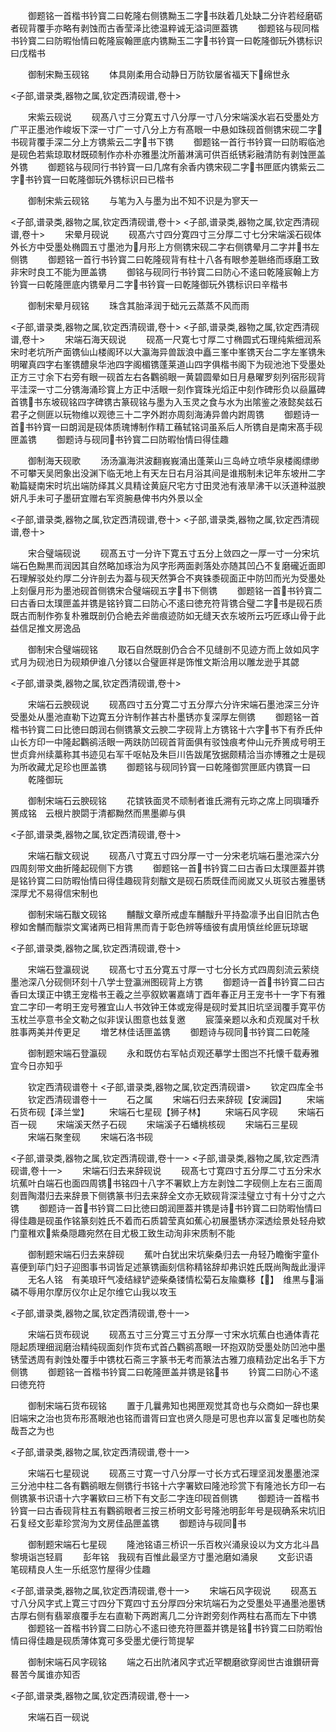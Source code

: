 <!-- { "loadSidebar": true } -->
　　御题铭一首楷书钤寳二曰乾隆右侧镌黝玉二字书趺着几处缺二分许若经磨砺者砚背覆手亦略有剥蚀而古香莹泽比徳温粹诚无溢词匣葢镌
　　御题铭与砚同楷书钤寳二曰防暇怡情曰乾隆宸翰匣底内镌黝玉二字书钤寳一曰乾隆御玩外镌标识曰戊楷书

　　御制宋黝玉砚铭
　　体具刚柔用合动静日万防钦屡省福天下绵世永

<子部,谱录类,器物之属,钦定西清砚谱,卷十>

　　宋紫云砚说
　　砚髙八寸三分寛五寸八分厚一寸八分宋端溪水岩石受墨处方广平正墨池作峻坂下深一寸广一寸八分上方有髙眼一中悬如珠砚首侧镌宋砚二字书砚背覆手深二分上方镌紫云二字书下镌
　　御题铭一首行书钤寳一曰防暇临池是砚色若紫琼取材既硕制作亦朴亦雅墨沈所蓄淋漓可供百纸锈彩融清防有剥蚀匣盖外镌
　　御题铭与砚同行书钤寳一曰几席有余香内镌宋砚二字书匣厎内镌紫云二字书钤寳一曰乾隆御玩外镌标识曰已楷书

　　御制宋紫云砚铭
　　与笔为入与墨为出不知不识是为寥天一

<子部,谱录类,器物之属,钦定西清砚谱,卷十>
<子部,谱录类,器物之属,钦定西清砚谱,卷十>
　　宋晕月砚说
　　砚髙六寸四分寛四寸三分厚二寸七分宋端溪石砚体外长方中受墨处椭圆五寸墨池为月形上方侧镌宋砚二字右侧镌晕月二字并书左侧镌
　　御题铭一首行书钤寳二曰乾隆砚背有柱十八各有眼参差聮络而琢磨工致非宋时良工不能为匣盖镌
　　御铭与砚同行书钤寳二曰防心不逺曰乾隆宸翰上方钤寳一曰乾隆匣底内镌晕月二字书钤寳一曰乾隆御玩外镌标识曰辛楷书

　　御制宋晕月砚铭
　　珠含其胎泽润于础元云蒸蒸不风而雨

<子部,谱录类,器物之属,钦定西清砚谱,卷十>
<子部,谱录类,器物之属,钦定西清砚谱,卷十>
　　宋端石海天砚说
　　砚髙一尺寛七寸厚二寸椭圆式石理纯紫细润系宋时老坑所产面镌仙山楼阁环以大瀛海异兽跋浪中矗三峯中峯镌天台二字左峯镌朱明曜真四字右峯镌醴泉华池四字阁楣镌蓬莱道山四字俱楷书阁下为砚池池下受墨处正方三寸余下右旁有眼一砚首左右各鸜鹆眼一黄碧圆晕如日月悬曜罗刻列宿形砚背平洼深一寸二分镌海涌珍寳上方正中活眼一刻作寳珠光熖正中刻作碑形负以赑屭碑首镌书东坡砚铭四字碑镌古篆砚铭与墨为入玉灵之食与水为出隂鉴之液懿矣兹石君子之侧匪以玩物维以观徳三十二字外跗亦周刻海涛异兽内跗周镌
　　御题诗一首书钤寳一曰朗润是砚体质瑰博制作精工蘓轼铭词虽系后人所镌自是南宋髙手砚匣盖镌
　　御题诗与砚同书钤寳二曰防暇怡情曰得佳趣

　　御制海天砚歌
　　汤汤瀛海洪波翻峩峩涌出蓬莱山三岛峙立喷华泉楼阁缥缈不可攀天吴罔象出没渊下临无地上有天左日右月浴其间是谁剏制未记年东坡卅二字勒篇疑南宋时坑出端防绎其义具精诠黄庭尺宅方寸田灵池有液旱沸干以沃道种滋腴妍凡手未可子墨研宜赠右军资腕悬俾书内外景以全

<子部,谱录类,器物之属,钦定西清砚谱,卷十>
<子部,谱录类,器物之属,钦定西清砚谱,卷十>

　　宋合璧端砚说
　　砚髙五寸一分许下寛五寸五分上敛四之一厚一寸一分宋坑端石色黝黒而润因其自然略加琢治为风字形两面剥落处亦随其凹凸不复磨礲近面即石理解驳处约厚二分许剖去为葢与砚天然笋合不爽铢黍砚面正中防凹而光为受墨处上刻偃月形为墨池砚首侧镌宋合璧端砚五字书下侧镌
　　御题铭一首书钤寳二曰古香曰太璞匣盖并镌是铭钤寳二曰防心不逺曰徳充符背镌合璧二字书是砚石质既古而制作弥复朴雅既剖仍合絶去斧凿痕迹防如无缝天衣东坡所云巧匠琢山骨于此益信足推文房逸品

　　御制宋合璧端砚铭
　　取石自然既剖仍合合不见缝剖不见迹方而上敛如风字式月为砚池日为砚頬伊谁八分镂以合璧匪祥是饰惟文斯洽用以雕龙逊乎其勰

<子部,谱录类,器物之属,钦定西清砚谱,卷十>

　　宋端石云腴砚说
　　砚髙四寸五分寛二寸五分厚六分许宋端石墨池深三分许受墨处从墨池直勒下边寛五分许制作甚古朴墨锈亦复深厚左侧镌
　　御题铭一首楷书钤寳二曰比徳曰朗润右侧镌篆文云腴二字砚背上方镌铭十六字书下有乔氏仲山长方印一中隆起鸜鹆活眼一两趺防凹砚首背面俱有驳蚀痕考仲山元乔篑成号明王世贞弇州续藁称其书迹见右军千呕帖及朱巨川告跋尾攷据颇精洽当亦博雅之士是砚为所收藏尤足珍也匣盖镌
　　御题铭与砚同钤寳一曰乾隆御赏匣厎内镌寳一曰
　　乾隆御玩

　　御制宋端石云腴砚铭
　　花镔铁面灵不顽制者谁氏溯有元珎之席上同璵璠乔篑成铭　云根片腴閟于清都黝然而黒墨卿与俱

<子部,谱录类,器物之属,钦定西清砚谱,卷十>

　　宋端石黻文砚说
　　砚髙八寸寛五寸四分厚一寸一分宋老坑端石墨池深六分四周刻带文曲折隆起砚侧下方镌
　　御题铭一首书钤寳二曰古香曰太璞匣葢并镌是铭钤寳二曰防暇怡情曰得佳趣砚背刻黻文是砚石质既佳而阅嵗又乆斑驳古雅墨锈深厚尤不易得信宋制也

　　御制宋端石黻文砚铭
　　黼黻文章所戒虚车黼黻升平持盈凛予出自旧阬古色穆如舍黼而黻崇文寓诸两已相背黒而青于彰色辨等缅彼有虞用慎丝纶匪玩琼琚

<子部,谱录类,器物之属,钦定西清砚谱,卷十>

　　宋端石登瀛砚说
　　砚髙七寸五分寛五寸厚一寸七分长方式四周刻流云萦绕墨池深八分砚侧环刻十八学士登瀛洲图砚背上方镌
　　御题诗一首书钤寳二曰古香曰太璞正中镌王宠楷书王羲之兰亭叙欵署嘉靖丁酉年春正月王宠书十一字下有雅宜二字印一考明王宠号雅宜山人书效钟王体或宠得是砚时爱其旧坑坚润覆手寛平仿玉枕兰亭意书全文勒之似非误认图意也兹复邀
　　宸藻亲题以永和贞观属对千秋胜事两美并传更足
　　増艺林佳话匣盖镌
　　御题诗与砚同书钤寳二曰乾隆

　　御制题宋端石登瀛砚
　　永和既仿右军帖贞观还摹学士图岂不托懐千载寿雅宜今日亦知乎

　　钦定西清砚谱卷十
<子部,谱录类,器物之属,钦定西清砚谱>
　　钦定四库全书
　　钦定西清砚谱卷十一
　　石之属
　　宋端石归去来辞砚【安澜园】
　　宋端石货布砚【泽兰堂】
　　宋端石七星砚【狮子林】
　　宋端石风字砚
　　宋端石百一砚
　　宋端溪天然子石砚
　　宋端溪子石蟠桃核砚
　　宋端石三星砚
　　宋端石聚奎砚
　　宋端石洛书砚

<子部,谱录类,器物之属,钦定西清砚谱,卷十一>
<子部,谱录类,器物之属,钦定西清砚谱,卷十一>
　　宋端石归去来辞砚说
　　砚髙七寸寛四寸五分厚二寸五分宋水坑蕉叶白端石也面四周镌书铭四十八字不署欵上方左剥蚀二字砚侧上左右三面周刻晋陶潜归去来辞景下侧镌篆书归去来辞全文亦无欵砚背深洼璧立寸有十分寸之六镌
　　御题诗一首书钤寳二曰比徳曰朗润匣葢并镌是诗书钤寳二曰防暇怡情曰得佳趣是砚虽作铭篆刻姓氏不着而石质碧莹真如蕉心初展墨锈亦深透绘景处轻舟欵门童稚欢紫桑隠趣宛然在目尤极工致生动洵非宋质制不能

　　御制题宋端石归去来辞砚
　　蕉叶白犹出宋坑柴桑归去一舟轻乃瞻衡宇童仆喜便到荜门妇子迎图事书词皆足述篆镌画刻信称精铭辞却弗识姓氏既尚陶哉此漫评
　　无名人铭　有美琅玕气凌结緑铲迹柴桑镂情松菊石友隃麋移【】　维黒与淄磷不辱用尔摩厉仪尔止足尔维它山我以攻玉

<子部,谱录类,器物之属,钦定西清砚谱,卷十一>

　　宋端石货布砚说
　　砚髙五寸三分寛三寸五分厚一寸宋水坑蕉白也通体青花隠起质理细润磨治精纯砚面刻作货布式首凸鸜鹆髙眼一环抱双防受墨处防凹池中墨锈莹透周有剥蚀处覆手中镌枕石斋三字篆书无考而篆法古雅刀痕精劲定出名手下方侧镌
　　御题铭一首楷书钤寳二曰乾隆匣盖并镌是铭书
　　钤寳二曰防心不逺曰徳充符

　　御制宋端石货布砚铭
　　置于几曩弗知也掲匣观觉其竒也与众商如一辞也果旧端宋之治也货布形髙眼池也铭而谱胥曰宜也贤久隠是可思也弃以富复足嗤也防矣哉吾之为也

<子部,谱录类,器物之属,钦定西清砚谱,卷十一>

　　宋端石七星砚说
　　砚髙三寸寛一寸八分厚一寸长方式石理坚润发墨墨池深三分池中柱二各有鸜鹆眼左侧镌行书铭十六字署欵曰隆池珍赏下有隆池长方印一右侧镌篆书识语十六字署欵曰三桥下有文彭二字连印砚首侧镌
　　御题诗一首楷书钤寳一曰古香砚背柱五有鸜鹆眼者三按三桥明文彭号隆池明彭年号是砚确系宋坑旧石复经文彭辈珍赏洵为文房佳品匣盖镌
　　御题诗与砚同书

　　御制题宋端石七星砚
　　隆池铭语三桥识一乐百枚兴涌泉设以为文方北斗昌黎境诣岂轻肩
　　彭年铭　我砚有百惟此最坚方寸墨池磨如涌泉
　　文彭识语　笔砚精良人生一乐纸窓竹屋得少佳趣

<子部,谱录类,器物之属,钦定西清砚谱,卷十一>
　　宋端石风字砚说
　　砚髙五寸八分风字式上寛三寸四分下寛四寸五分厚四分宋坑端石为之受墨处平通墨池墨锈古厚右侧有翡翠痕覆手左右直勒下两跗离几二分许跗旁刻作两柱右髙而左下中镌
　　御题铭一首楷书钤寳二曰防心不逺曰徳充符匣葢并镌是铭书钤寳二曰防暇怡情曰得佳趣是砚质薄体寛可多受墨尤便行笥提挈

　　御制宋端石风字砚铭
　　端之石出阬渚风字式近罕覩磨欲穿阅世古谁鑚研膏晷苦今属谁亦知否

<子部,谱录类,器物之属,钦定西清砚谱,卷十一>

　　宋端石百一砚说

